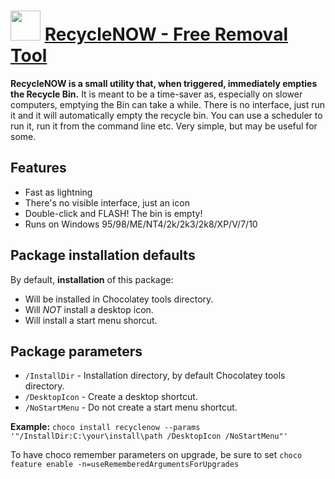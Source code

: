 # <img src="https://cdn.jsdelivr.net/gh/chtof/chocolatey-packages/automatic/recyclenow/recyclenow.png" width="48" height="48"/> [RecycleNOW - Free Removal Tool](https://chocolatey.org/packages/recyclenow)

**RecycleNOW is a small utility that, when triggered, immediately empties the Recycle Bin.**
It is meant to be a time-saver as, especially on slower computers, emptying the Bin can take a while. There is no interface, just run it and it will automatically empty the recycle bin. You can use a scheduler to run it, run it from the command line etc. Very simple, but may be useful for some.

## Features
- Fast as lightning
- There's no visible interface, just an icon
- Double-click and FLASH! The bin is empty!
- Runs on Windows 95/98/ME/NT4/2k/2k3/2k8/XP/V/7/10

## Package installation defaults
By default, **installation** of this package:
- Will be installed in Chocolatey tools directory.
- Will _NOT_ install a desktop icon.
- Will install a start menu shorcut.

## Package parameters
- `/InstallDir` - Installation directory, by default Chocolatey tools directory.
- `/DesktopIcon` - Create a desktop shortcut.
- `/NoStartMenu` - Do not create a start menu shortcut.

**Example:**
`choco install recyclenow --params '"/InstallDir:C:\your\install\path /DesktopIcon /NoStartMenu"'`

To have choco remember parameters on upgrade, be sure to set `choco feature enable -n=useRememberedArgumentsForUpgrades`
